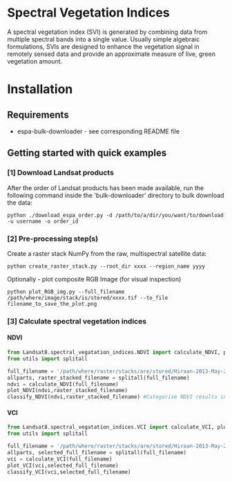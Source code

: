 # Spectral Vegetation Indices
A spectral vegetation index (SVI) is generated by combining data from multiple 
spectral bands into a single value. Usually simple algebraic formulations, 
SVIs are designed to enhance the vegetation signal in remotely sensed data 
and provide an approximate measure of live, green vegetation amount.



# Installation

## Requirements

* espa-bulk-downloader - see corresponding README file




## Getting started with quick examples

### [1] Download Landsat products
After the order of Landsat products has been made available, run the following command inside the 'bulk-downloader' directory to bulk download the data:

```console
python ./download_espa_order.py -d /path/to/a/dir/you/want/to/download -u username -o order_id
```


### [2] Pre-processing step(s)
  
Create a raster stack NumPy from the raw, multispectral satellite data:
    
```console
python create_raster_stack.py --root_dir xxxx --region_name yyyy
```
    
Optionally - plot composite RGB Image (for visual inspection)

```console
python plot_RGB_img.py --full_filename /path/where/image/stack/is/stored/xxxx.tif --to_file filename_to_save_the_plot.png
```
    

### [3] Calculate spectral vegetation indices

#### NDVI

```python
from Landsat8.spectral_vegatation_indices.NDVI import calculate_NDVI, plot_NDVI, classify_NDVI
from utils import splitall

full_filename = '/path/where/raster/stacks/are/stored/Hiraan-2013-May-20.tif'
allparts, raster_stacked_filename = splitall(full_filename)
ndvi = calculate_NDVI(full_filename)
plot_NDVI(ndvi,raster_stacked_filename)
classify_NDVI(ndvi,raster_stacked_filename) #Categorise NDVI results into useful classes
```


#### VCI

```python
from Landsat8.spectral_vegatation_indices.VCI import calculate_VCI, plot_VCI, classify_VCI
from utils import splitall

full_filename = '/path/where/raster/stacks/are/stored/Hiraan-2013-May-20.tif'
allparts, selected_full_filename = splitall(full_filename)
vci = calculate_VCI(full_filename)
plot_VCI(vci,selected_full_filename)
classify_VCI(vci,selected_full_filename) 
```